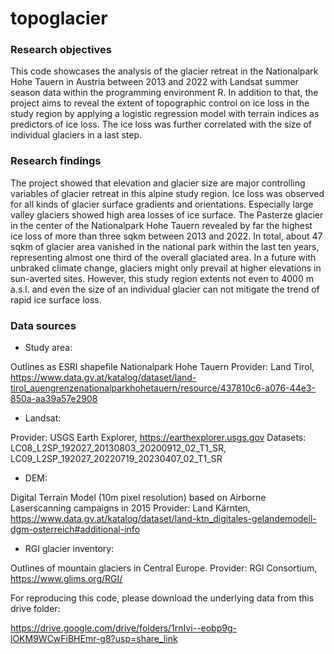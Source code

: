 # topoglacier

### Research objectives

This code showcases the analysis of the glacier retreat in the Nationalpark Hohe Tauern in Austria between 2013 and 2022 with Landsat summer season data within the programming environment R. In addition to that, the project aims to reveal the extent of topographic control on ice loss in the study region by applying a logistic regression model with terrain indices as predictors of ice loss. The ice loss was further correlated with the size of individual glaciers in a last step.

### Research findings

The project showed that elevation and glacier size are major controlling variables of glacier retreat in this alpine study region. Ice loss was observed for all kinds of glacier surface gradients and orientations. Especially large valley glaciers showed high area losses of ice surface. The Pasterze glacier in the center of the Nationalpark Hohe Tauern revealed by far the highest ice loss of more than three sqkm between 2013 and 2022. In total, about 47 sqkm of glacier area vanished in the national park within the last ten years, representing almost one third of the overall glaciated area. In a future with unbraked climate change, glaciers might only prevail at higher elevations in sun-averted sites. However, this study region extents not even to 4000 m a.s.l. and even the size of an individual glacier can not mitigate the trend of rapid ice surface loss.


### Data sources

- Study area:

Outlines as ESRI shapefile Nationalpark Hohe Tauern
Provider: Land Tirol, https://www.data.gv.at/katalog/dataset/land-tirol_auengrenzenationalparkhohetauern/resource/437810c6-a076-44e3-850a-aa39a57e2908 

- Landsat:

Provider: USGS Earth Explorer, https://earthexplorer.usgs.gov
Datasets: LC08_L2SP_192027_20130803_20200912_02_T1_SR, LC09_L2SP_192027_20220719_20230407_02_T1_SR

- DEM:

Digital Terrain Model (10m pixel resolution) based on Airborne Laserscanning campaigns in 2015
Provider: Land Kärnten, https://www.data.gv.at/katalog/dataset/land-ktn_digitales-gelandemodell-dgm-osterreich#additional-info

- RGI glacier inventory: 

Outlines of mountain glaciers in Central Europe.
Provider: RGI Consortium, https://www.glims.org/RGI/


For reproducing this code, please download the underlying data from this drive folder: 

https://drive.google.com/drive/folders/1rnIvi--eobp9g-lOKM9WCwFiBHEmr-g8?usp=share_link 







